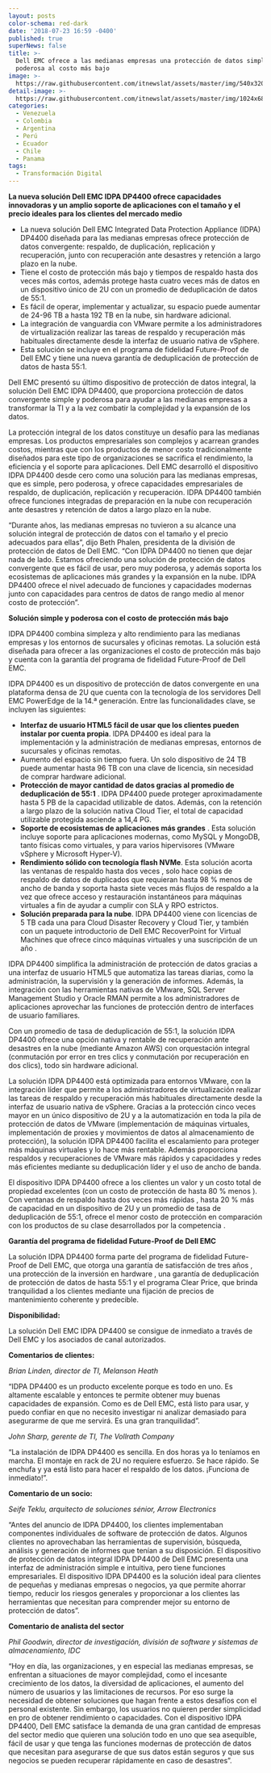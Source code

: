 ```yaml
---
layout: posts
color-schema: red-dark
date: '2018-07-23 16:59 -0400'
published: true
superNews: false
title: >-
  Dell EMC ofrece a las medianas empresas una protección de datos simple y
  poderosa al costo más bajo
image: >-
  https://raw.githubusercontent.com/itnewslat/assets/master/img/540x320/Dell-Data-Protection-p.jpg
detail-image: >-
  https://raw.githubusercontent.com/itnewslat/assets/master/img/1024x680/Dell-Data-Protection-g.jpg
categories:
  - Venezuela
  - Colombia
  - Argentina
  - Perú
  - Ecuador
  - Chile
  - Panama
tags:
  - Transformación Digital
---
```

**La nueva solución Dell EMC IDPA DP4400 ofrece capacidades innovadoras y un amplio soporte de aplicaciones con el tamaño y el precio ideales para los clientes del mercado medio**

- La nueva solución Dell EMC Integrated Data Protection Appliance (IDPA) DP4400 diseñada para las medianas empresas ofrece protección de datos convergente: respaldo, de duplicación, replicación y recuperación, junto con recuperación ante desastres y retención a largo plazo en la nube.
- Tiene el costo de protección más bajo y tiempos de respaldo hasta dos veces más cortos, además protege hasta cuatro veces más de datos en un dispositivo único de 2U con un promedio de deduplicación de datos de 55:1.
- Es fácil de operar, implementar y actualizar, su espacio puede aumentar de 24-96 TB a hasta 192 TB en la nube, sin hardware adicional.
- La integración de vanguardia con VMware permite a los administradores de virtualización realizar las tareas de respaldo y recuperación más habituales directamente desde la interfaz de usuario nativa de vSphere.
- Esta solución se incluye en el programa de fidelidad Future-Proof de Dell EMC y tiene una nueva garantía de deduplicación de protección de datos de hasta 55:1.

Dell EMC presentó su último dispositivo de protección de datos integral, la solución Dell EMC IDPA DP4400, que proporciona protección de datos convergente simple y poderosa para ayudar a las medianas empresas a transformar la TI y a la vez combatir la complejidad y la expansión de los datos. 

La protección integral de los datos constituye un desafío para las medianas empresas.  Los productos empresariales son complejos y acarrean grandes costos, mientras que con los productos de menor costo tradicionalmente diseñados para este tipo de organizaciones se sacrifica el rendimiento, la eficiencia y el soporte para aplicaciones. Dell EMC desarrolló el dispositivo IDPA DP4400 desde cero como una solución para las medianas empresas, que es simple, pero poderosa, y ofrece capacidades empresariales de respaldo, de duplicación, replicación y recuperación. IDPA DP4400 también ofrece funciones integradas de preparación en la nube con recuperación ante desastres y retención de datos a largo plazo en la nube.

“Durante años, las medianas empresas no tuvieron a su alcance una solución integral de protección de datos con el tamaño y el precio adecuados para ellas”, dijo Beth Phalen, presidenta de la división de protección de datos de Dell EMC. “Con IDPA DP4400 no tienen que dejar nada de lado. Estamos ofreciendo una solución de protección de datos convergente que es fácil de usar, pero muy poderosa, y además soporta los ecosistemas de aplicaciones más grandes y la expansión en la nube. IDPA DP4400 ofrece el nivel adecuado de funciones y capacidades modernas junto con capacidades para centros de datos de rango medio al menor costo de protección”.

**Solución simple y poderosa con el costo de protección más bajo**

IDPA DP4400 combina simpleza y alto rendimiento para las medianas empresas y los entornos de sucursales y oficinas remotas. La solución está diseñada para ofrecer a las organizaciones el costo de protección más bajo  y cuenta con la garantía del programa de fidelidad Future-Proof de Dell EMC.

IDPA DP4400 es un dispositivo de protección de datos convergente en una plataforma densa de 2U que cuenta con la tecnología de los servidores Dell EMC PowerEdge de la 14.ª generación. Entre las funcionalidades clave, se incluyen las siguientes:

- **Interfaz de usuario HTML5 fácil de usar que los clientes pueden instalar por cuenta propia**. IDPA DP4400 es ideal para la implementación y la administración de medianas empresas, entornos de sucursales y oficinas remotas.
- Aumento del espacio sin tiempo fuera. Un solo dispositivo de 24 TB puede aumentar hasta 96 TB con una clave de licencia, sin necesidad de comprar hardware adicional.
- **Protección de mayor cantidad de datos gracias al promedio de deduplicación de 55:1** . IDPA DP4400 puede proteger aproximadamente hasta 5 PB de la capacidad utilizable de datos. Además, con la retención a largo plazo de la solución nativa Cloud Tier, el total de capacidad utilizable protegida asciende a 14,4 PG.
- **Soporte de ecosistemas de aplicaciones más grandes** . Esta solución incluye soporte para aplicaciones modernas, como MySQL y MongoDB, tanto físicas como virtuales, y para varios hipervisores (VMware vSphere y Microsoft Hyper-V).
- **Rendimiento sólido con tecnología flash NVMe**. Esta solución acorta las ventanas de respaldo hasta dos veces , solo hace copias de respaldo de datos de duplicados que requieran hasta 98 % menos de ancho de banda  y soporta hasta siete veces más flujos de respaldo a la vez que ofrece acceso y restauración instantáneos para máquinas virtuales a fin de ayudar a cumplir con SLA y RPO estrictos.
- **Solución preparada para la nube**. IDPA DP4400 viene con licencias de 5 TB cada una para Cloud Disaster Recovery y Cloud Tier, y también con un paquete introductorio de Dell EMC RecoverPoint for Virtual Machines que ofrece cinco máquinas virtuales y una suscripción de un año .

IDPA DP4400 simplifica la administración de protección de datos gracias a una interfaz de usuario HTML5 que automatiza las tareas diarias, como la administración, la supervisión y la generación de informes. Además, la integración con las herramientas nativas de VMware, SQL Server Management Studio y Oracle RMAN permite a los administradores de aplicaciones aprovechar las funciones de protección dentro de interfaces de usuario familiares.

Con un promedio de tasa de deduplicación de 55:1, la solución IDPA DP4400 ofrece una opción nativa y rentable de recuperación ante desastres en la nube (mediante Amazon AWS) con orquestación integral (conmutación por error en tres clics y conmutación por recuperación en dos clics), todo sin hardware adicional. 

La solución IDPA DP4400 está optimizada para entornos VMware, con la integración líder que permite a los administradores de virtualización realizar las tareas de respaldo y recuperación más habituales directamente desde la interfaz de usuario nativa de vSphere. Gracias a la protección cinco veces mayor en un único dispositivo de 2U  y a la automatización en toda la pila de protección de datos de VMware (implementación de máquinas virtuales, implementación de proxies y movimientos de datos al almacenamiento de protección), la solución IDPA DP4400 facilita el escalamiento para proteger más máquinas virtuales y lo hace más rentable. Además proporciona respaldos y recuperaciones de VMware más rápidos y capacidades y redes más eficientes mediante su deduplicación líder y el uso de ancho de banda.

El dispositivo IDPA DP4400 ofrece a los clientes un valor y un costo total de propiedad excelentes (con un costo de protección de hasta 80 % menos ). Con ventanas de respaldo hasta dos veces más rápidas , hasta 20 % más de capacidad en un dispositivo de 2U  y un promedio de tasa de deduplicación de 55:1, ofrece el menor costo de protección en comparación con los productos de su clase desarrollados por la competencia .

**Garantía del programa de fidelidad Future-Proof de Dell EMC**

La solución IDPA DP4400 forma parte del programa de fidelidad Future-Proof de Dell EMC, que otorga una garantía de satisfacción de tres años , una protección de la inversión en hardware , una garantía de deduplicación de protección de datos de hasta 55:1  y el programa Clear Price, que brinda tranquilidad a los clientes mediante una fijación de precios de mantenimiento coherente y predecible.

**Disponibilidad:**

La solución Dell EMC IDPA DP4400 se consigue de inmediato a través de Dell EMC y los asociados de canal autorizados. 

**Comentarios de clientes:**

_Brian Linden, director de TI, Melanson Heath_

 “IDPA DP4400 es un producto excelente porque es todo en uno. Es altamente escalable y entonces te permite obtener muy buenas capacidades de expansión. Como es de Dell EMC, está listo para usar, y puedo confiar en que no necesito investigar ni analizar demasiado para asegurarme de que me servirá. Es una gran tranquilidad”.

_John Sharp, gerente de TI, The Vollrath Company_

“La instalación de IDPA DP4400 es sencilla. En dos horas ya lo teníamos en marcha. El montaje en rack de 2U no requiere esfuerzo. Se hace rápido. Se enchufa y ya está listo para hacer el respaldo de los datos. ¡Funciona de inmediato!”. 

**Comentario de un socio:**

_Seife Teklu, arquitecto de soluciones sénior, Arrow Electronics_

“Antes del anuncio de IDPA DP4400, los clientes implementaban componentes individuales de software de protección de datos. Algunos clientes no aprovechaban las herramientas de supervisión, búsqueda, análisis y generación de informes que tenían a su disposición. El dispositivo de protección de datos integral IDPA DP4400 de Dell EMC presenta una interfaz de administración simple e intuitiva, pero tiene funciones empresariales. El dispositivo IDPA DP4400 es la solución ideal para clientes de pequeñas y medianas empresas o negocios, ya que permite ahorrar tiempo, reducir los riesgos generales y proporcionar a los clientes las herramientas que necesitan para comprender mejor su entorno de protección de datos”.

**Comentario de analista del sector**

_Phil Goodwin, director de investigación, división de software y sistemas de almacenamiento, IDC_

“Hoy en día, las organizaciones, y en especial las medianas empresas, se enfrentan a situaciones de mayor complejidad, como el incesante crecimiento de los datos, la diversidad de aplicaciones, el aumento del número de usuarios y las limitaciones de recursos. Por eso surge la necesidad de obtener soluciones que hagan frente a estos desafíos con el personal existente. Sin embargo, los usuarios no quieren perder simplicidad en pro de obtener rendimiento o capacidades. Con el dispositivo IDPA DP4400, Dell EMC satisface la demanda de una gran cantidad de empresas del sector medio que quieren una solución todo en uno que sea asequible, fácil de usar y que tenga las funciones modernas de protección de datos que necesitan para asegurarse de que sus datos están seguros y que sus negocios se pueden recuperar rápidamente en caso de desastres”.
